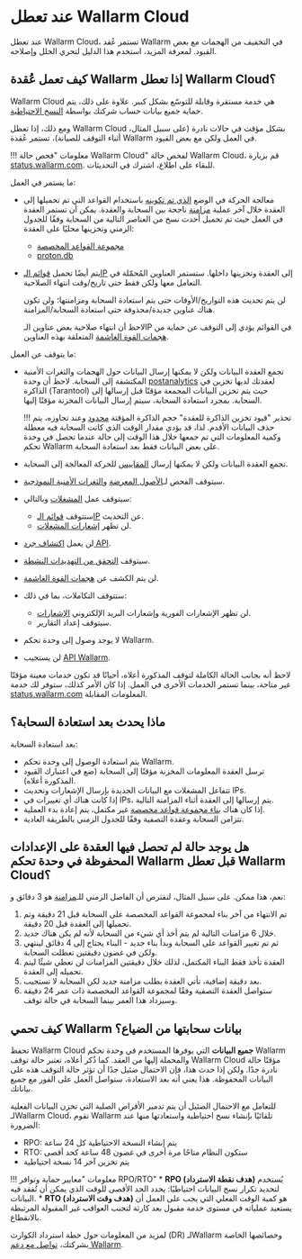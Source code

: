 # عند تعطل Wallarm Cloud

عند تعطل Wallarm Cloud، تستمر عُقد Wallarm في التخفيف من الهجمات مع بعض القيود. لمعرفة المزيد، استخدم هذا الدليل لتحري الخلل وإصلاحه.

## كيف تعمل عُقدة Wallarm إذا تعطل Wallarm Cloud؟

Wallarm Cloud هي خدمة مستقرة وقابلة للتوسّع بشكل كبير. علاوة على ذلك، يتم حماية جميع بيانات حساب شركتك بواسطة [النسخ الاحتياطية](#how-does-wallarm-protect-its-cloud-data-from-loss).

ومع ذلك، إذا تعطل Wallarm Cloud بشكل مؤقت في حالات نادرة (على سبيل المثال، أثناء التوقف للصيانة)، تستمر عُقدة Wallarm في العمل ولكن مع بعض القيود.

!!! معلومات "فحص حالة Wallarm Cloud"
    لفحص حالة Wallarm Cloud، قم بزيارة [status.wallarm.com](https://status.wallarm.com/). للبقاء على اطلاع، اشترك في التحديثات.

ما يستمر في العمل:

* معالجة الحركة في الوضع [الذي تم تكوينه](../admin-en/configure-wallarm-mode.md#available-filtration-modes) باستخدام القواعد التي تم تحميلها إلى العقدة خلال آخر عملية [مزامنة](../admin-en/configure-cloud-node-synchronization-en.md) ناجحة بين السحابة والعقدة. يمكن أن تستمر العقدة في العمل حيث تم تحميل أحدث نسخ من العناصر التالية من السحابة وفقًا للجدول الزمني وتخزينها محليًا على العقدة:

    * [مجموعة القواعد المخصصة](../user-guides/rules/rules.md#ruleset-lifecycle)
    * [proton.db](../about-wallarm/protecting-against-attacks.md#library-libproton)

* يتم أيضًا تحميل [قوائم الـIP](../user-guides/ip-lists/overview.md) إلى العقدة وتخزينها داخلها. ستستمر العناوين المُحمّلة في التعامل معها ولكن فقط حتى تاريخ/وقت انتهاء الصلاحية.

    لن يتم تحديث هذه التواريخ/الأوقات حتى يتم استعادة السحابة ومزامنتها؛ ولن تكون هناك عناوين جديدة/محذوفة حتى استعادة السحابة/المزامنة.

    لاحظ أن انتهاء صلاحية بعض عناوين الـIP في القوائم يؤدي إلى التوقف عن حماية من [هجمات القوة الغاشمة](../admin-en/configuration-guides/protecting-against-bruteforce.md) المتعلقة بهذه العناوين.

ما يتوقف عن العمل:

* تجمع العقدة البيانات ولكن لا يمكنها إرسال البيانات حول الهجمات والثغرات الأمنية المكتشفة إلى السحابة. لاحظ أن وحدة [postanalytics](../admin-en/installation-postanalytics-en.md) لعقدتك لديها تخزين في الذاكرة (Tarantool) حيث يتم تخزين البيانات المجمعة مؤقتًا قبل إرسالها إلى السحابة. بمجرد استعادة السحابة، سيتم إرسال البيانات المخزنة مؤقتًا إليها.

    !!! تحذير "قيود تخزين الذاكرة للعقدة"
        حجم الذاكرة المؤقتة [محدود](../admin-en/configuration-guides/allocate-resources-for-node.md#tarantool) وعند تجاوزه، يتم حذف البيانات الأقدم. لذا، قد يؤدي مقدار الوقت الذي كانت السحابة فيه معطلة وكمية المعلومات التي تم جمعها خلال هذا الوقت إلى حالة عندما تحصل في وحدة تحكم Wallarm على بعض البيانات فقط بعد استعادة السحابة.

* تجمع العقدة البيانات ولكن لا يمكنها إرسال [المقاييس](../admin-en/configure-statistics-service.md) للحركة المعالجة إلى السحابة.
* سيتوقف الفحص لـ[الأصول المعرضة](../user-guides/scanner.md) و[الثغرات الأمنية النموذجية](../user-guides/vulnerabilities.md).
* سيتوقف عمل [المشغلات](../user-guides/triggers/triggers.md) وبالتالي:
    * ستتوقف [قوائم الـIP](../user-guides/ip-lists/overview.md) عن التحديث.
    * لن تظهر [إشعارات المشغلات](../user-guides/triggers/triggers.md).
* لن يعمل [اكتشاف جرد API](../api-discovery/overview.md).
* سيتوقف [التحقق من التهديدات النشطة](../about-wallarm/detecting-vulnerabilities.md#active-threat-verification).
* لن يتم الكشف عن [هجمات القوة الغاشمة](../admin-en/configuration-guides/protecting-against-bruteforce.md).
* ستتوقف التكاملات، بما في ذلك:
    * لن تظهر الإشعارات الفورية وإشعارات البريد الإلكتروني [الإشعارات](../user-guides/settings/integrations/integrations-intro.md).
    * سيتوقف إعداد التقارير.
* لا يوجد وصول إلى وحدة تحكم Wallarm.
* لن يستجيب [API Wallarm](../api/overview.md).

لاحظ أنه بجانب الحالة الكاملة لتوقف المذكورة أعلاه، أحيانًا قد تكون خدمات معينة مؤقتًا غير متاحة، بينما تستمر الخدمات الأخرى في العمل. إذا كان الأمر كذلك، ستوفر لك خدمة [status.wallarm.com](https://status.wallarm.com/) المعلومات المقابلة.

## ماذا يحدث بعد استعادة السحابة؟

بعد استعادة السحابة:

* يتم استعادة الوصول إلى وحدة تحكم Wallarm.
* ترسل العقدة المعلومات المخزنة مؤقتًا إلى السحابة (ضع في اعتبارك القيود المذكورة أعلاه).
* تتفاعل المشغلات مع البيانات الجديدة بإرسال الإشعارات وتحديث IPs.
* إذا كانت هناك أي تغييرات في IPs، يتم إرسالها إلى العقدة أثناء المزامنة التالية.
* إذا كان هناك [بناء مجموعة قواعد مخصصة](#is-there-a-case-when-node-did-not-get-settings-saved-in-wallarm-console-before-wallarm-cloud-is-down) غير مكتمل، يتم إعادة بدء العملية.
* تتزامن السحابة وعقدة التصفية وفقًا للجدول الزمني بالطريقة العادية.

## هل يوجد حالة لم تحصل فيها العقدة على الإعدادات المحفوظة في وحدة تحكم Wallarm قبل تعطل Wallarm Cloud؟

نعم، هذا ممكن. على سبيل المثال، لنفترض أن الفاصل الزمني للـ[مزامنة](../admin-en/configure-cloud-node-synchronization-en.md) هو 3 دقائق و:

1. تم الانتهاء من آخر بناء لمجموعة القواعد المخصصة على السحابة قبل 21 دقيقة وتم تحميلها إلى العقدة قبل 20 دقيقة.
2. خلال 6 مزامنات التالية لم يتم أخذ أي شيء من السحابة لأنه لم يكن هناك جديد.
3. ثم تم تغيير القواعد على السحابة وبدأ بناء جديد - البناء يحتاج إلى 4 دقائق لينتهي ولكن في غضون دقيقتين تعطلت السحابة.
4. العقدة تأخذ فقط البناء المكتمل، لذلك خلال دقيقتين المزامنات لن تعطي شيئًا ليتم تحميله إلى العقدة.
5. بعد دقيقة إضافية، تأتي العقدة بطلب مزامنة جديد لكن السحابة لا تستجيب.
6. ستواصل العقدة التصفية وفقًا لمجموعة القواعد المخصصة ذات عمر 24 دقيقة وسيزداد هذا العمر بينما السحابة في حالة توقف.

## كيف تحمي Wallarm بيانات سحابتها من الضياع؟

تحفظ Wallarm Cloud **جميع البيانات** التي يوفرها المستخدم في وحدة تحكم Wallarm والمحملة إليها من العقد. كما ذُكر أعلاه، تعتبر حالة توقف Wallarm Cloud مؤقتًا حالة نادرة جدًا. ولكن إذا حدث هذا، فإن الاحتمال ضئيل جدًا أن تؤثر حالة التوقف هذه على البيانات المحفوظة. هذا يعني أنه بعد الاستعادة، ستواصل العمل على الفور مع جميع بياناتك.

للتعامل مع الاحتمال الضئيل أن يتم تدمير الأقراص الصلبة التي تخزن البيانات الفعلية لـWallarm Cloud، تقوم Wallarm تلقائيًا بإنشاء نسخ احتياطية واستعادتها منها عند الضرورة:

* RPO: يتم إنشاء النسخة الاحتياطية كل 24 ساعة
* RTO: ستكون النظام متاحًا مرة أخرى في غضون 48 ساعة كحد أقصى
* يتم تخزين آخر 14 نسخة احتياطية

!!! معلومات "معايير حماية وتوافر RPO/RTO"
    * **RPO (هدف نقطة الاسترداد)** يُستخدم لتحديد تكرار نسخ البيانات احتياطيًا: يحدد الحد الأقصى للوقت الذي يمكن أن تُفقد فيه البيانات.
    * **RTO (هدف وقت الاسترداد)** هو كمية الوقت الفعلي التي يجب على العمل أن يستعيد عملياته في مستوى خدمة مقبول بعد كارثة لتجنب العواقب غير المقبولة المرتبطة بالانقطاع.

لمزيد من المعلومات حول خطة استرداد الكوارث (DR) لـWallarm وخصائصها الخاصة بشركتك، [تواصل مع دعم Wallarm](mailto:support@wallarm.com).